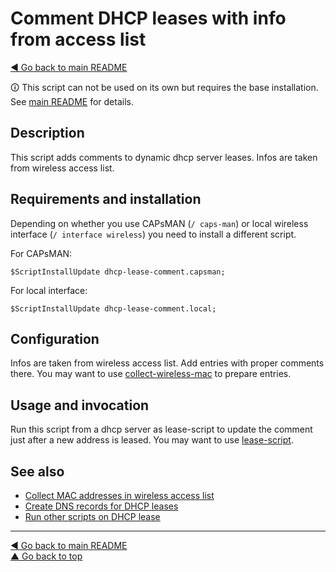 Comment DHCP leases with info from access list
==============================================

[◀ Go back to main README](../README.md)

🛈 This script can not be used on its own but requires the base installation.
See [main README](../README.md) for details.

Description
-----------

This script adds comments to dynamic dhcp server leases. Infos are taken
from wireless access list.

Requirements and installation
-----------------------------

Depending on whether you use CAPsMAN (`/ caps-man`) or local wireless
interface (`/ interface wireless`) you need to install a different script.

For CAPsMAN:

    $ScriptInstallUpdate dhcp-lease-comment.capsman;

For local interface:

    $ScriptInstallUpdate dhcp-lease-comment.local;

Configuration
-------------

Infos are taken from wireless access list. Add entries with proper comments
there. You may want to use [collect-wireless-mac](collect-wireless-mac.md)
to prepare entries.

Usage and invocation
--------------------

Run this script from a dhcp server as lease-script to update the comment
just after a new address is leased. You may want to use
[lease-script](lease-script.md).

See also
--------

* [Collect MAC addresses in wireless access list](collect-wireless-mac.md)
* [Create DNS records for DHCP leases](dhcp-to-dns.md)
* [Run other scripts on DHCP lease](lease-script.md)

---
[◀ Go back to main README](../README.md)  
[▲ Go back to top](#top)
